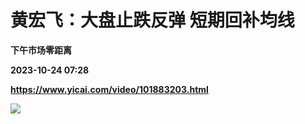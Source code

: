 # 黄宏飞：大盘止跌反弹 短期回补均线
**下午市场零距离**

**2023-10-24 07:28**

**https://www.yicai.com/video/101883203.html**

![](http://imgcdn.yicai.com/vms-new/2023/10/75ed04d5-47ee-4d4f-bb0d-a2c28884c286_rjRh.jpg)